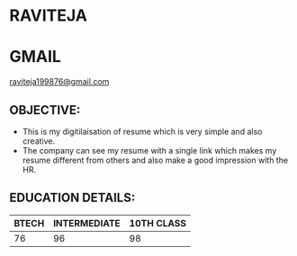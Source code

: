# RAVITEJA
# GMAIL
raviteja199876@gmail.com
## OBJECTIVE:
* This is my digitilaisation of resume which is very simple and also creative.
* The company can see my resume with a single link which makes my resume different from others and also make a good impression with the HR.
## EDUCATION DETAILS:
BTECH|INTERMEDIATE|10TH CLASS
---|---|---
76|96|98
